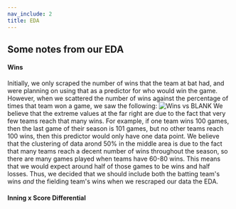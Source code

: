 ```yaml
---
nav_include: 2
title: EDA
---
```


## Some notes from our EDA

#### Wins
Initially, we only scraped the number of wins that the team at bat had, and were planning on using that as a predictor for who would win the game. However, when we scattered the number of wins against the percentage of times that team won a game, we saw the following:
![Wins vs BLANK](./images/EDA_wins)
We believe that the extreme values at the far right are due to the fact that very few teams reach that many wins. For example, if one team wins 100 games, then the last game of their season is 101 games, but no other teams reach 100 wins, then this predictor would only have one data point. We believe that the clustering of data arond 50% in the middle area is due to the fact that many teams reach a decent number of wins throughout the season, so there are many games played when teams have 60-80 wins. This means that we would expect around half of those games to be wins and half losses. Thus, we decided that we should include both the batting team's wins _and_ the fielding team's wins when we rescraped our data the EDA. 
#### Inning x Score Differential
